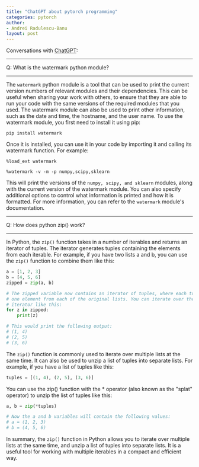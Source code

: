 ```yaml
---
title: "ChatGPT about pytorch programming"
categories: pytorch
author:
- Andrei Radulescu-Banu
layout: post
---
```


Conversations with [ChatGPT](https://openai.com/blog/chatgpt/):

---

Q: What is the watermark python module?

---

The `watermark` python module is a tool that can be used to print the current version numbers of relevant modules and their dependencies. This can be useful when sharing your work with others, to ensure that they are able to run your code with the same versions of the required modules that you used. The watermark module can also be used to print other information, such as the date and time, the hostname, and the user name. To use the watermark module, you first need to install it using pip:

```
pip install watermark
```

Once it is installed, you can use it in your code by importing it and calling its watermark function. For example:

```
%load_ext watermark

%watermark -v -m -p numpy,scipy,sklearn
```

This will print the versions of the `numpy, scipy, and sklearn` modules, along with the current version of the watermark module. You can also specify additional options to control what information is printed and how it is formatted. For more information, you can refer to the `watermark` module's documentation.

---

Q: How does python zip() work?

---

In Python, the `zip()` function takes in a number of iterables and returns an iterator of tuples. The iterator generates tuples containing the elements from each iterable. For example, if you have two lists a and b, you can use the `zip()` function to combine them like this:

```python
a = [1, 2, 3]
b = [4, 5, 6]
zipped = zip(a, b)

# The zipped variable now contains an iterator of tuples, where each tuple contains
# one element from each of the original lists. You can iterate over the zipped
# iterator like this:
for z in zipped:
    print(z)

# This would print the following output:
# (1, 4)
# (2, 5)
# (3, 6)
```

The `zip()` function is commonly used to iterate over multiple lists at the same time. It can also be used to unzip a list of tuples into separate lists. For example, if you have a list of tuples like this:

```python
tuples = [(1, 4), (2, 5), (3, 6)]
```

You can use the zip() function with the * operator (also known as the "splat" operator) to unzip the list of tuples like this:

```python
a, b = zip(*tuples)

# Now the a and b variables will contain the following values:
# a = (1, 2, 3)
# b = (4, 5, 6)
```

In summary, the `zip()` function in Python allows you to iterate over multiple lists at the same time, and unzip a list of tuples into separate lists. It is a useful tool for working with multiple iterables in a compact and efficient way.
